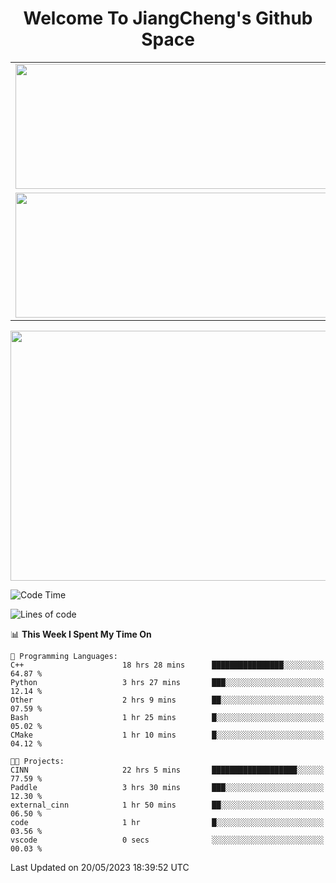<h1 align="center">Welcome To JiangCheng's Github Space</h1>

<table align="center" frame="void" rules="none" >
  <tr>
    <td>
      <div align="center"> <img height="200px" width="500px"  src="https://github-readme-stats.vercel.app/api?username=thisjiang&hide_title=true&hide_border=true&layout=compact&show_icons=trueline_height=21&text_color=000&icon_color=000&bg_color=0,ea6161,ffc64d,fffc4d,52fa5a&theme=graywhite" /> </div>
    </td>
    <td>
      <div align="center"> <img height="200px" width="500px" src="https://github-readme-stats.vercel.app/api/top-langs/?username=thisjiang&hide_title=true&hide_border=true&layout=compact&langs_count=6&text_color=000&icon_color=fff&bg_color=0,52fa5a,4dfcff,c64dff&theme=graywhite" /> </div>
    </td>
  </tr>
  <tr>
    <td>
      <div align="center"> <img height="200px" width="500px" src="https://github-readme-streak-stats.herokuapp.com/?user=thisjiang&hide_title=true&hide_border=true&layout=compact&langs_count=6" /> </div>
    </td>
    <td>
      <div align="center"> 
      <a href="https://github.com/" target="_blank"><img style="margin: 10px" src="https://profilinator.rishav.dev/skills-assets/git-scm-icon.svg" alt="Git" height="50" /></a>  
      <a href="https://www.linux.org/" target="_blank"><img style="margin: 10px" src="https://profilinator.rishav.dev/skills-assets/linux-original.svg" alt="Linux" height="50" /></a>  
      <a href="https://www.gnu.org/software/bash/" target="_blank"><img style="margin: 10px" src="https://profilinator.rishav.dev/skills-assets/gnu_bash-icon.svg" alt="Bash" height="50" /></a>  
      </div>
    </td>
  </tr>
</table>

<div align="center"> <img height="400px" width="1000px" src="https://github-readme-activity-graph.cyclic.app/graph?username=thisjiang&theme=react&hide_title=true&hide_border=true&layout=compact&langs_count=6" /> </div></td>

<!--START_SECTION:waka-->
![Code Time](http://img.shields.io/badge/Code%20Time-100%20hrs%2044%20mins-blue)

![Lines of code](https://img.shields.io/badge/From%20Hello%20World%20I%27ve%20Written-347.3%20thousand%20lines%20of%20code-blue)

📊 **This Week I Spent My Time On** 

```text
💬 Programming Languages: 
C++                      18 hrs 28 mins      ████████████████░░░░░░░░░   64.87 % 
Python                   3 hrs 27 mins       ███░░░░░░░░░░░░░░░░░░░░░░   12.14 % 
Other                    2 hrs 9 mins        ██░░░░░░░░░░░░░░░░░░░░░░░   07.59 % 
Bash                     1 hr 25 mins        █░░░░░░░░░░░░░░░░░░░░░░░░   05.02 % 
CMake                    1 hr 10 mins        █░░░░░░░░░░░░░░░░░░░░░░░░   04.12 % 

🐱‍💻 Projects: 
CINN                     22 hrs 5 mins       ███████████████████░░░░░░   77.59 % 
Paddle                   3 hrs 30 mins       ███░░░░░░░░░░░░░░░░░░░░░░   12.30 % 
external_cinn            1 hr 50 mins        ██░░░░░░░░░░░░░░░░░░░░░░░   06.50 % 
code                     1 hr                █░░░░░░░░░░░░░░░░░░░░░░░░   03.56 % 
vscode                   0 secs              ░░░░░░░░░░░░░░░░░░░░░░░░░   00.03 % 
```


 Last Updated on 20/05/2023 18:39:52 UTC
<!--END_SECTION:waka-->
